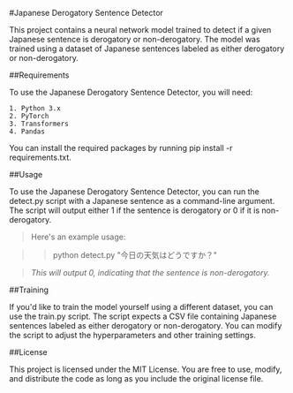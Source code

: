 #Japanese Derogatory Sentence Detector

This project contains a neural network model trained to detect if a given Japanese sentence is derogatory or non-derogatory. The model was trained using a dataset of Japanese sentences labeled as either derogatory or non-derogatory.



##Requirements

To use the Japanese Derogatory Sentence Detector, you will need:

    1. Python 3.x
    2. PyTorch
    3. Transformers
    4. Pandas

You can install the required packages by running pip install -r requirements.txt.



##Usage

To use the Japanese Derogatory Sentence Detector, you can run the detect.py script with a Japanese sentence as a command-line argument. The script will output either 1 if the sentence is derogatory or 0 if it is non-derogatory.


>Here's an example usage:

>>python detect.py "今日の天気はどうですか？"

>*This will output 0, indicating that the sentence is non-derogatory.*



##Training

If you'd like to train the model yourself using a different dataset, you can use the train.py script. The script expects a CSV file containing Japanese sentences labeled as either derogatory or non-derogatory. You can modify the script to adjust the hyperparameters and other training settings.



##License

This project is licensed under the MIT License. You are free to use, modify, and distribute the code as long as you include the original license file.
